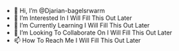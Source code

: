 - 👋 Hi, I’m @Djarian-bagelsrwarm
- 👀 I’m Interested In I Will Fill This Out Later
- 🌱 I’m Currently Learning I Will Fill This Out Later
- 💞️ I’m Looking To Collaborate On I Will Fill This Out Later
- 📫 How To Reach Me I Will Fill This Out Later

<!---
Djarian-bagelsrwarm/Djarian-bagelsrwarm is a ✨ special ✨ repository because its `README.md` (this file) appears on your GitHub profile.
You can click the Preview link to take a look at your changes.
--->
